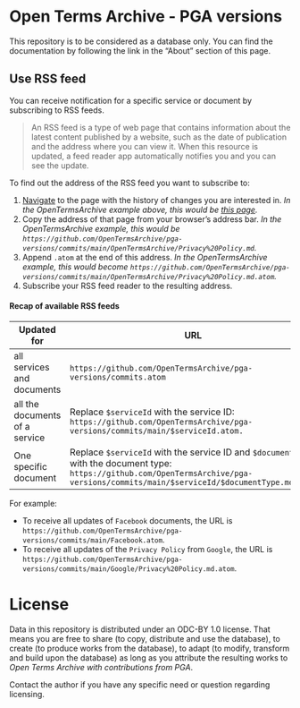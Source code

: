 # Open Terms Archive - PGA versions

This repository is to be considered as a database only.
You can find the documentation by following the link in the “About” section of this page.

## Use RSS feed

You can receive notification for a specific service or document by subscribing to RSS feeds.

> An RSS feed is a type of web page that contains information about the latest content published by a website, such as the date of publication and the address where you can view it. When this resource is updated, a feed reader app automatically notifies you and you can see the update.

To find out the address of the RSS feed you want to subscribe to:

1. [Navigate](#exploring-the-versions-history) to the page with the history of changes you are interested in. _In the OpenTermsArchive example above, this would be [this page](https://github.com/OpenTermsArchive/pga-versions/commits/main/OpenTermsArchive/Privacy%20Policy.md)._
2. Copy the address of that page from your browser’s address bar. _In the OpenTermsArchive example, this would be `https://github.com/OpenTermsArchive/pga-versions/commits/main/OpenTermsArchive/Privacy%20Policy.md`._
3. Append `.atom` at the end of this address. _In the OpenTermsArchive example, this would become `https://github.com/OpenTermsArchive/pga-versions/commits/main/OpenTermsArchive/Privacy%20Policy.md.atom`._
4. Subscribe your RSS feed reader to the resulting address.

#### Recap of available RSS feeds

| Updated for                         | URL                                                                                                                                                                                            |
| ----------------------------------- | ---------------------------------------------------------------------------------------------------------------------------------------------------------------------------------------------- |
| all services and documents          | `https://github.com/OpenTermsArchive/pga-versions/commits.atom`                                                                                                                            |
| all the documents of a service      | Replace `$serviceId` with the service ID:<br>`https://github.com/OpenTermsArchive/pga-versions/commits/main/$serviceId.atom.`                                                            |
| One specific document               | Replace `$serviceId` with the service ID and `$documentType` with the document type:<br>`https://github.com/OpenTermsArchive/pga-versions/commits/main/$serviceId/$documentType.md.atom` |

For example:

- To receive all updates of `Facebook` documents, the URL is `https://github.com/OpenTermsArchive/pga-versions/commits/main/Facebook.atom`.
- To receive all updates of the `Privacy Policy` from `Google`, the URL is `https://github.com/OpenTermsArchive/pga-versions/commits/main/Google/Privacy%20Policy.md.atom`.


# License

Data in this repository is distributed under an ODC-BY 1.0 license. That means you are free to share (to copy, distribute and use the database), to create (to produce works from the database), to adapt (to modify, transform and build upon the database) as long as you attribute the resulting works to _Open Terms Archive with contributions from PGA_.

Contact the author if you have any specific need or question regarding licensing.

